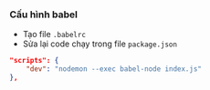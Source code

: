 ### Cấu hình babel

- Tạo file `.babelrc`
- Sửa lại code chạy trong file `package.json`

```json
"scripts": {
    "dev": "nodemon --exec babel-node index.js"
},
```
